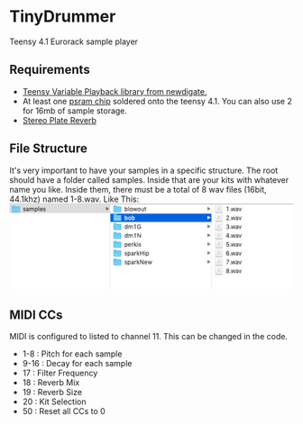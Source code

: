 # TinyDrummer
Teensy 4.1 Eurorack sample player

## Requirements
 - [Teensy Variable Playback library from newdigate.](https://github.com/newdigate/teensy-variable-playback)
 - At least one [psram chip](https://www.pjrc.com/store/psram.html) soldered onto the teensy 4.1. You can also use 2 for 16mb of sample storage.
 - [Stereo Plate Reverb](https://github.com/hexeguitar/t40fx/tree/main/Hx_PlateReverb)

## File Structure
It's very important to have your samples in a specific structure. The root should have a folder called samples. Inside that are your kits with whatever name you like. Inside them, there must be a total of 8 wav files (16bit, 44.1khz) named 1-8.wav. Like This:
![File structure](https://github.com/otem/Eurorack/blob/master/tinyDrummer/other/samples.png?raw=true)

## MIDI CCs
MIDI is configured to listed to channel 11. This can be changed in the code.
 - 1-8  : Pitch for each sample
 - 9-16 : Decay for each sample
 - 17   : Filter Frequency
 - 18   : Reverb Mix
 - 19   : Reverb Size
 - 20   : Kit Selection
 - 50   : Reset all CCs to 0
